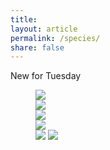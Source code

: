 ```yaml
---
title:
layout: article
permalink: /species/
share: false
---
```


New for Tuesday

<div class="Tuesday-grand">
    <figure>
        <div class="LeftBase">
            <img src="../images/curved_tree_skeleton.png"/>
        </div>
        <!-- These are the hover boxes for the left panel that activate the middle panels -->
        <div class="leftMouse" id="Bacteria"></div>
        <div class="leftMouse" id="Sar"></div>
        <div class="leftMouse" id="Fungi"></div>
        <div class="leftMouse" id="Ctenophora"></div>
        <div class="leftMouse" id="Cnidaria"></div>
        <div class="leftMouse" id="Polychaeta"></div>
        <div class="leftMouse" id="Mollusca"></div>
        <div class="leftMouse" id="Chaetognatha"></div>
        <div class="leftMouse" id="Insecta"></div>
        <div class="leftMouse" id="Crustacea"></div>
        <div class="leftMouse" id="Myriapoda"></div>
        <div class="leftMouse" id="Echinodermata"></div>
        <div class="leftMouse" id="Vertebrata"></div>
        <div class="leftMouse" id="Tunicata"></div>
        <!-- This div is the items in the middle and right panels -->
        <div class="MiddleRight">
            <!-- Place all the middle panels in a MiddleOption class -->
            <!--   with a specific ID with <taxon>Panel nomenclature -->
            <div class="MiddleOption" id="BacteriaPanel">
                <div class="MiddleMouse" id="MotyxiaMiddle"></div>
                <div class="MiddleMouse" id="SquidMiddle"></div>
                <img src="../images/species/bacterialTree.png"/>
            </div>
            <div class="MiddleOption" id="SarPanel">
                <img src="../images/species/sarTree.png"/>
            </div>
            <div class="MiddleOption" id="FungiPanel">
                <img src="../images/species/fungiTree.png"/>
            </div>
            <!-- These are all of the possible right panels -->
            <div class="RightPanel" id="RightPanelAll">
                <img id="Motyxia" src="../images/glo_logo.png"/>
                <img id="Squid" src="../images/team/darrin.jpg"/>
            </div>
        </div>
    </figure>
</div>

